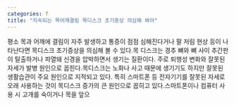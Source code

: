 ```yaml
---
categories: f
title: "지속되는 목어깨결림 목디스크 초기증상 의심해 봐야"
---
```

평소 목과 어깨에 결림이 자주 발생하고 통증이 점점 심해진다거나 팔 저림 현상 등이 나타난다면 목디스크 초기증상을 의심해 볼 수 있다.목 디스크는 경추 뼈와 뼈 사이 추간판이 탈출하거나 파열돼 신경을 압박하면서 생기는 질환이다. 주로 퇴행성 변화와 잘못된 자세가 발병 원인으로 꼽힌다.목디스크는 노화나 사고 때문에 생기기도 하지만 잘못된 생활습관이 주요 원인으로 지적되고 있다. 특히 스마트폰 등 전자기기를 잘못된 자세로 오래 사용하는 것이 목디스크 증가의 큰 원인으로 꼽히고 있다.스마트폰이나 컴퓨터 사용 시 고개를 숙이거나 목을 앞으